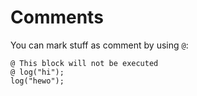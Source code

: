 # Comments
You can mark stuff as comment by using `@`:
```
@ This block will not be executed
@ log("hi");
log("hewo");
```